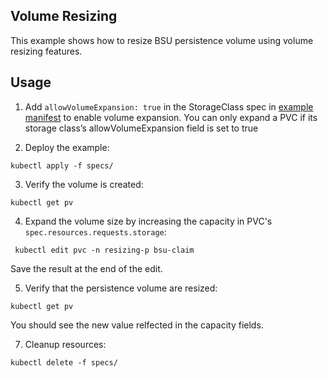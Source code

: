 ## Volume Resizing
This example shows how to resize BSU persistence volume using volume resizing features.

## Usage
1. Add `allowVolumeExpansion: true` in the StorageClass spec in [example manifest](./spec/sc.yaml) to enable volume expansion. You can only expand a PVC if its storage class’s allowVolumeExpansion field is set to true

2. Deploy the example:

```
kubectl apply -f specs/
``` 

3. Verify the volume is created:

```
kubectl get pv 
```

4. Expand the volume size by increasing the capacity in PVC's `spec.resources.requests.storage`:
```
 kubectl edit pvc -n resizing-p bsu-claim
```
Save the result at the end of the edit.

5. Verify that the persistence volume are resized:
```
kubectl get pv
```
You should see the new value relfected in the capacity fields.


7. Cleanup resources:
```
kubectl delete -f specs/
```
